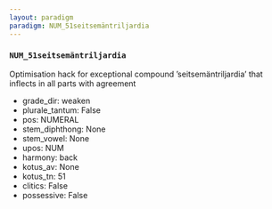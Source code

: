 ```yaml
---
layout: paradigm
paradigm: NUM_51seitsemäntriljardia
---
```

### ` NUM_51seitsemäntriljardia `

Optimisation hack for exceptional compound ’seitsemäntriljardia’ that inflects in all parts with agreement
* grade_dir: weaken
* plurale_tantum: False
* pos: NUMERAL
* stem_diphthong: None
* stem_vowel: None
* upos: NUM
* harmony: back
* kotus_av: None
* kotus_tn: 51
* clitics: False
* possessive: False
